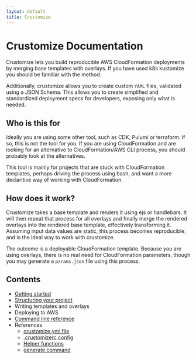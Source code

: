 ```yaml
---
layout: default
title: Crustomize
---
```


# Crustomize Documentation

Crustomize lets you build reproducible AWS CloudFormation deployments
by merging base templates with overlays. If you have used k8s kustomize
you should be familiar with the method.

Additionally, crustomize allows you to create custom `YAML` files, validated
using a JSON Schema. This allows you to create simplified and standardized 
deployment specs for developers, exposing only what is needed.

## Who is this for
Ideally you are using some other tool, such as CDK, Pulumi or terraform.
If so, this is not the tool for you. If you are using CloudFormation and
are looking for an alternative to CloudFormation/AWS CLI process, you
should probably look at the alternatives.

This tool is mainly for projects that are stuck with CloudFormation templates,
perhaps driving the process using bash, and want a more declaritive
way of working with CloudFormation.

## How does it work?

Crustomize takes a base template and renders it using ejs or handlebars.
It will then repeat that process for all overlays and finally merge
the rendered overlays into the rendered base template, effectively
transforming it. Assuming input data values are static, this process
becomes reproducible, and is the ideal way to work with crustomize.

The outcome is a deployable CloudFormation template. Because you are using
overlays, there is no real need for CloudFormation parameters, though you
may generate a `params.json` file using this process.


## Contents

- [Getting started](getting-started.md)
- [Structuring your project](project-structure.md)
- Writing templates and overlays
- Deploying to AWS
- [Command line reference](commands.md)
- References
  - [crustomize.yml file](crustomize-yml.md)
  - [.crustomizerc config](config-file.md)
  - [Helper functions](helpers.md)
  - [generate command](generate.md)